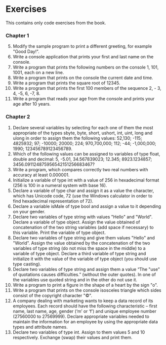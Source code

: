 # Exercises #
This contains only code exercises from the book.  
  
  
### Chapter 1 ###
5. Modify the sample program to print a different greeting, for example 
"Good Day!".
6. Write a console application that prints your first and last name on the 
console.
7. Write a program that prints the following numbers on the console 1, 
101, 1001, each on a new line.
8. Write a program that prints on the console the current date and time.
9. Write a program that prints the square root of 12345.
10. Write a program that prints the first 100 members of the sequence 2, -
3, 4, -5, 6, -7, 8.
11. Write a program that reads your age from the console and prints your 
age after 10 years.  
  

### Chapter 2 ###
1. Declare several variables by selecting for each one of them the most 
appropriate of the types sbyte, byte, short, ushort, int, uint, long
and ulong in order to assign them the following values: 52,130; -115; 
4825932; 97; -10000; 20000; 224; 970,700,000; 112; -44; -1,000,000; 
1990; 123456789123456789.
2. Which of the following values can be assigned to variables of type float, 
double and decimal: 5, -5.01, 34.567839023; 12.345; 8923.1234857;
3456.091124875956542151256683467?
3. Write a program, which compares correctly two real numbers with 
accuracy at least 0.000001.
4. Initialize a variable of type int with a value of 256 in
hexadecimal format (256 is 100 in a numeral system with base 16).
5. Declare a variable of type char and assign it as a value the character, 
which has Unicode code, 72 (use the Windows calculator in order to find 
hexadecimal representation of 72).
6. Declare a variable isMale of type bool and assign a value to it depending 
on your gender.
7. Declare two variables of type string with values "Hello" and "World". 
Declare a variable of type object. Assign the value obtained of 
concatenation of the two string variables (add space if necessary) to this 
variable. Print the variable of type object.
8. Declare two variables of type string and give them values "Hello" and 
"World". Assign the value obtained by the concatenation of the two 
variables of type string (do not miss the space in the middle) to a 
variable of type object. Declare a third variable of type string and 
initialize it with the value of the variable of type object (you should use 
type casting).
9. Declare two variables of type string and assign them a value “The 
"use" of quotations causes difficulties.” (without the outer quotes). 
In one of the variables use quoted string and in the other do not use it.
10. Write a program to print a figure in the shape of a heart by the sign "o".
11. Write a program that prints on the console isosceles triangle which 
sides consist of the copyright character "©".
12. A company dealing with marketing wants to keep a data record of its 
employees. Each record should have the following characteristic – first 
name, last name, age, gender (‘m’ or ‘f’) and unique employee number 
(27560000 to 27569999). Declare appropriate variables needed to 
maintain the information for an employee by using the appropriate data 
types and attribute names.
13. Declare two variables of type int. Assign to them values 5 and 10 
respectively. Exchange (swap) their values and print them.
